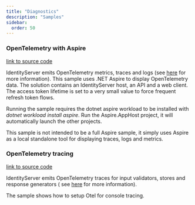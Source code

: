 ```yaml
---
title: "Diagnostics"
description: "Samples"
sidebar:
  order: 50
---
```


### OpenTelemetry with Aspire

[link to source code](https://github.com/DuendeSoftware/Samples/tree/main/IdentityServer/v7/Diagnostics/Aspire)

IdentityServer emits OpenTelemetry metrics, traces and logs (see [here](/identityserver/v7/diagnostics/otel) for more
information). This sample uses .NET Aspire to
display OpenTelemetry data. The solution contains an IdentityServer host, an API and a web client. The access token
lifetime is set to a very small value to
force frequent refresh token flows.

Running the sample requires the dotnet aspire workload to be installed with *dotnet workload install aspire*. Run the
Aspire.AppHost project, it will automatically
launch the other projects.

This sample is not intended to be a full Aspire sample, it simply uses Aspire as a local standalone tool for displaying
traces, logs and metrics.

### OpenTelemetry tracing

[link to source code](https://github.com/DuendeSoftware/Samples/tree/main/IdentityServer/v7/Diagnostics/Otel)

IdentityServer emits OpenTelemetry traces for input validators, stores and response generators (
see [here](/identityserver/v7/diagnostics/otel) for more information).

The sample shows how to setup Otel for console tracing.
